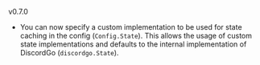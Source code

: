 v0.7.0

- You can now specify a custom implementation to be used for state caching in the config (`Config.State`). This allows the usage of custom state implementations and defaults to the internal implementation of DiscordGo (`discordgo.State`).